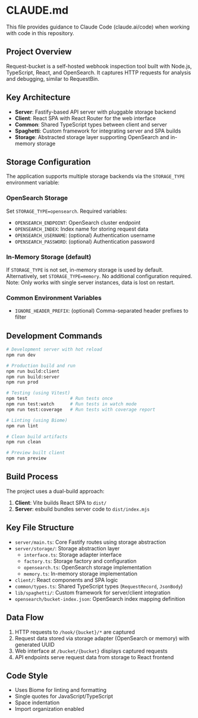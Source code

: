 # CLAUDE.md

This file provides guidance to Claude Code (claude.ai/code) when working with code in this repository.

## Project Overview

Request-bucket is a self-hosted webhook inspection tool built with Node.js, TypeScript, React, and OpenSearch. It captures HTTP requests for analysis and debugging, similar to RequestBin.

## Key Architecture

- **Server**: Fastify-based API server with pluggable storage backend
- **Client**: React SPA with React Router for the web interface
- **Common**: Shared TypeScript types between client and server
- **Spaghetti**: Custom framework for integrating server and SPA builds
- **Storage**: Abstracted storage layer supporting OpenSearch and in-memory storage

## Storage Configuration

The application supports multiple storage backends via the `STORAGE_TYPE` environment variable:

### OpenSearch Storage
Set `STORAGE_TYPE=opensearch`. Required variables:
- `OPENSEARCH_ENDPOINT`: OpenSearch cluster endpoint
- `OPENSEARCH_INDEX`: Index name for storing request data
- `OPENSEARCH_USERNAME`: (optional) Authentication username
- `OPENSEARCH_PASSWORD`: (optional) Authentication password

### In-Memory Storage (default)
If `STORAGE_TYPE` is not set, in-memory storage is used by default. Alternatively, set `STORAGE_TYPE=memory`. No additional configuration required.
Note: Only works with single server instances, data is lost on restart.

### Common Environment Variables
- `IGNORE_HEADER_PREFIX`: (optional) Comma-separated header prefixes to filter

## Development Commands

```bash
# Development server with hot reload
npm run dev

# Production build and run
npm run build:client
npm run build:server
npm run prod

# Testing (using Vitest)
npm test                # Run tests once
npm run test:watch      # Run tests in watch mode
npm run test:coverage   # Run tests with coverage report

# Linting (using Biome)
npm run lint

# Clean build artifacts
npm run clean

# Preview built client
npm run preview
```

## Build Process

The project uses a dual-build approach:
1. **Client**: Vite builds React SPA to `dist/`
2. **Server**: esbuild bundles server code to `dist/index.mjs`

## Key File Structure

- `server/main.ts`: Core Fastify routes using storage abstraction
- `server/storage/`: Storage abstraction layer
  - `interface.ts`: Storage adapter interface
  - `factory.ts`: Storage factory and configuration
  - `opensearch.ts`: OpenSearch storage implementation
  - `memory.ts`: In-memory storage implementation
- `client/`: React components and SPA logic
- `common/types.ts`: Shared TypeScript types (`RequestRecord`, `JsonBody`)
- `lib/spaghetti/`: Custom framework for server/client integration
- `opensearch/bucket-index.json`: OpenSearch index mapping definition

## Data Flow

1. HTTP requests to `/hook/{bucket}/*` are captured
2. Request data stored via storage adapter (OpenSearch or memory) with generated UUID
3. Web interface at `/bucket/{bucket}` displays captured requests
4. API endpoints serve request data from storage to React frontend

## Code Style

- Uses Biome for linting and formatting
- Single quotes for JavaScript/TypeScript
- Space indentation
- Import organization enabled